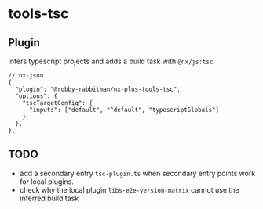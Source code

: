 # tools-tsc

## Plugin

Infers typescript projects and adds a build task with `@nx/js:tsc`.

```json5
// nx-json
{
  "plugin": "@robby-rabbitman/nx-plus-tools-tsc",
  "options": {
    "tscTargetConfig": {
      "inputs": ["default", "^default", "typescriptGlobals"]
    }
  },
},
```

## TODO

- add a secondary entry `tsc-plugin.ts` when secondary entry points work for local plugins.
- check why the local plugin `libs-e2e-version-matrix` cannot use the inferred build task
